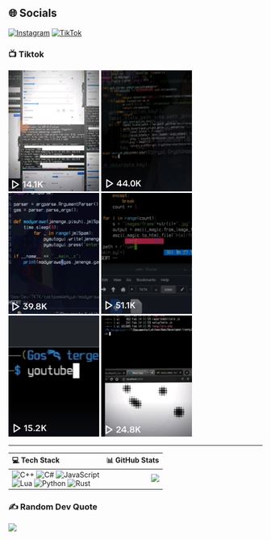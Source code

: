 ## 🌐 Socials
[![Instagram](https://img.shields.io/badge/Instagram-%23E4405F.svg?logo=Instagram&logoColor=white)](https://instagram.com/shafadonia) [![TikTok](https://img.shields.io/badge/TikTok-%23000000.svg?logo=TikTok&logoColor=white)](https://tiktok.com/@emohmendem)

### 📺 Tiktok
<div>
  <a href="https://www.tiktok.com/@emohmendem/video/7210229059475852549?is_from_webapp=1&sender_device=pc&web_id=7205800741654627841"><img src="https://github.com/gendonholaholo/gendonholaholo/blob/main/tmbnl/20230902_023319.png" width="180" height="240"alt="Photosop bayar broo, di citrakan saja..."></a>  <a href="https://www.tiktok.com/@emohmendem/video/7205504474528386330?is_from_webapp=1&sender_device=pc&web_id=7205800741654627841"><img src="https://github.com/gendonholaholo/gendonholaholo/blob/main/tmbnl/20230902_023356.png" width="180" height="240"alt="Photosop bayar broo, di citrakan saja..."></a>  <a href="https://www.tiktok.com/@emohmendem/video/7203668840461438235?is_from_webapp=1&sender_device=pc&web_id=7205800741654627841"><img src="https://github.com/gendonholaholo/gendonholaholo/blob/main/tmbnl/20230902_023437.png" width="180" height="240"alt="Photosop bayar broo, di citrakan saja..."></a>  <a href="https://www.tiktok.com/@emohmendem/video/7201502947996486938?is_from_webapp=1&sender_device=pc&web_id=7205800741654627841"><img src="https://github.com/gendonholaholo/gendonholaholo/blob/main/tmbnl/20230902_023511.png" width="180" height="240"alt="Photosop bayar broo, di citrakan saja..."></a>  <a href="https://www.tiktok.com/@emohmendem/video/7200594698132589850?is_from_webapp=1&sender_device=pc&web_id=7205800741654627841"><img src="https://github.com/gendonholaholo/gendonholaholo/blob/main/tmbnl/20230902_023558.png" width="180" height="240"alt="Photosop bayar broo, di citrakan saja..."></a>  <a href="https://www.tiktok.com/@emohmendem/video/7199945931578445083?is_from_webapp=1&sender_device=pc&web_id=7205800741654627841"><img src="https://github.com/gendonholaholo/gendonholaholo/blob/main/tmbnl/20230902_023616.png" width="180" height="240"alt="Photosop bayar broo, di citrakan saja..."></a>
</div>

___

|💻 Tech Stack|📊 GitHub Stats|
|:------------|--------------:|
![C++](https://img.shields.io/badge/c++-%2300599C.svg?style=for-the-badge&logo=c%2B%2B&logoColor=white) ![C#](https://img.shields.io/badge/c%23-%23239120.svg?style=for-the-badge&logo=c-sharp&logoColor=white) ![JavaScript](https://img.shields.io/badge/javascript-%23323330.svg?style=for-the-badge&logo=javascript&logoColor=%23F7DF1E)</br> ![Lua](https://img.shields.io/badge/lua-%232C2D72.svg?style=for-the-badge&logo=lua&logoColor=white) ![Python](https://img.shields.io/badge/python-3670A0?style=for-the-badge&logo=python&logoColor=ffdd54) ![Rust](https://img.shields.io/badge/rust-%23000000.svg?style=for-the-badge&logo=rust&logoColor=white)|![](https://github-readme-stats.vercel.app/api/top-langs/?username=gendonholaholo&theme=radical&hide_border=false&include_all_commits=false&count_private=false&layout=compact)

### ✍️ Random Dev Quote
![](https://quotes-github-readme.vercel.app/api?type=horizontal&theme=radical)

<!-- Proudly created with GPRM ( https://gprm.itsvg.in ) -->
